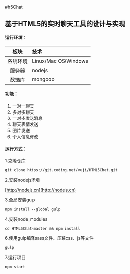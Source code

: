 #h5Chat


## 基于HTML5的实时聊天工具的设计与实现


#### 运行环境：

| 板块 | 技术 |
|:-----:|:----------|
| 系统环境 | Linux/Mac OS/Windows | 
| 服务器 |  nodejs |
| 数据库 |  mongodb |



#### 功能：
1. 一对一聊天
2. 多对多聊天
3. 一对多发送消息
4. 聊天表情发送
5. 图片发送
6. 个人信息修改


#### 运行方式：

1.克隆仓库

`git clone https://git.coding.net/vuji/HTML5Chat.git`

2.安装nodejs环境

[http://nodejs.cn](http://nodejs.cn)

3.全局安装gulp

`npm install --global gulp`

4.安装node_modules

`cd HTML5Chat-master && npm install`

6.使用gulp编译sass文件、压缩css、js等文件

`gulp`

7.运行项目

`npm start`



